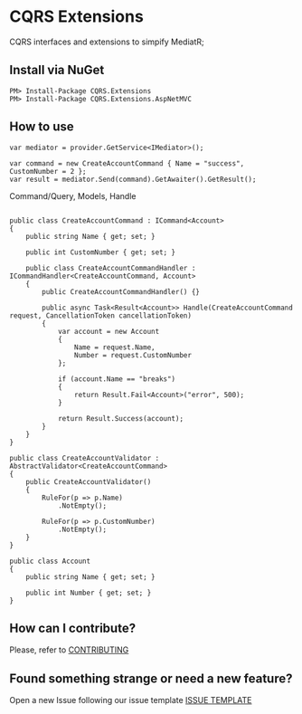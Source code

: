 # CQRS Extensions

CQRS interfaces and extensions to simpify MediatR;

## Install via NuGet

```
PM> Install-Package CQRS.Extensions
PM> Install-Package CQRS.Extensions.AspNetMVC
```

## How to use

```
var mediator = provider.GetService<IMediator>();

var command = new CreateAccountCommand { Name = "success", CustomNumber = 2 };
var result = mediator.Send(command).GetAwaiter().GetResult();
```

Command/Query, Models, Handle
```

public class CreateAccountCommand : ICommand<Account>
{
    public string Name { get; set; }

    public int CustomNumber { get; set; }

    public class CreateAccountCommandHandler : ICommandHandler<CreateAccountCommand, Account>
    {
        public CreateAccountCommandHandler() {}

        public async Task<Result<Account>> Handle(CreateAccountCommand request, CancellationToken cancellationToken)
        {
            var account = new Account
            {
                Name = request.Name,
                Number = request.CustomNumber
            };

            if (account.Name == "breaks")
            {
                return Result.Fail<Account>("error", 500);
            }

            return Result.Success(account);
        }
    }
}

public class CreateAccountValidator : AbstractValidator<CreateAccountCommand>
{
    public CreateAccountValidator()
    {
        RuleFor(p => p.Name)
            .NotEmpty();

        RuleFor(p => p.CustomNumber)
            .NotEmpty();
    }
}

public class Account
{
    public string Name { get; set; }

    public int Number { get; set; }
}
```

## How can I contribute?
Please, refer to [CONTRIBUTING](.github/CONTRIBUTING.md)

## Found something strange or need a new feature?
Open a new Issue following our issue template [ISSUE TEMPLATE](.github/ISSUE_TEMPLATE.md)
